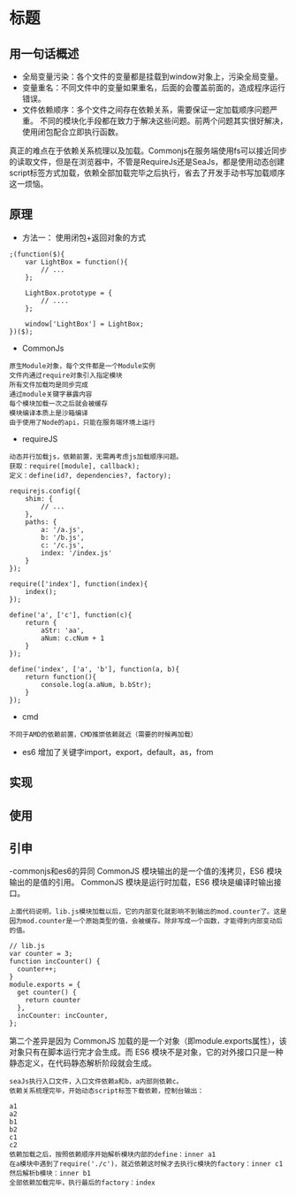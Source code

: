 # 标题

## 用一句话概述
- 全局变量污染：各个文件的变量都是挂载到window对象上，污染全局变量。
- 变量重名：不同文件中的变量如果重名，后面的会覆盖前面的，造成程序运行错误。
- 文件依赖顺序：多个文件之间存在依赖关系，需要保证一定加载顺序问题严重。
不同的模块化手段都在致力于解决这些问题。前两个问题其实很好解决，使用闭包配合立即执行函数。

真正的难点在于依赖关系梳理以及加载。Commonjs在服务端使用fs可以接近同步的读取文件，但是在浏览器中，不管是RequireJs还是SeaJs，都是使用动态创建script标签方式加载，依赖全部加载完毕之后执行，省去了开发手动书写加载顺序这一烦恼。

## 原理
- 方法一： 使用闭包+返回对象的方式
```
;(function($){
    var LightBox = function(){
        // ...
    };
    
    LightBox.prototype = {
        // ....
    };
    
    window['LightBox'] = LightBox;
})($);
```
- CommonJs
```
原生Module对象，每个文件都是一个Module实例
文件内通过require对象引入指定模块
所有文件加载均是同步完成
通过module关键字暴露内容
每个模块加载一次之后就会被缓存
模块编译本质上是沙箱编译
由于使用了Node的api，只能在服务端环境上运行
```
- requireJS
```
动态并行加载js，依赖前置，无需再考虑js加载顺序问题。
获取：require([module], callback);
定义：define(id?, dependencies?, factory);
```

```
requirejs.config({
    shim: {
        // ...
    },
    paths: {
        a: '/a.js',
        b: '/b.js',
        c: '/c.js',
        index: '/index.js'
    }
});

require(['index'], function(index){
    index();
});
```
```
define('a', ['c'], function(c){
    return {
        aStr: 'aa',
        aNum: c.cNum + 1
    }
});
```
```
define('index', ['a', 'b'], function(a, b){
    return function(){
        console.log(a.aNum, b.bStr);
    }
});
```
- cmd 
```
不同于AMD的依赖前置，CMD推崇依赖就近（需要的时候再加载）
```
- es6
增加了关键字import，export，default，as，from


## 实现

## 使用
## 引申
-commonjs和es6的异同
CommonJS 模块输出的是一个值的浅拷贝，ES6 模块输出的是值的引用。
CommonJS 模块是运行时加载，ES6 模块是编译时输出接口。


```
上面代码说明，lib.js模块加载以后，它的内部变化就影响不到输出的mod.counter了。这是因为mod.counter是一个原始类型的值，会被缓存。除非写成一个函数，才能得到内部变动后的值。
```
```
// lib.js
var counter = 3;
function incCounter() {
  counter++;
}
module.exports = {
  get counter() {
    return counter
  },
  incCounter: incCounter,
};
```
第二个差异是因为 CommonJS 加载的是一个对象（即module.exports属性），该对象只有在脚本运行完才会生成。而 ES6 模块不是对象，它的对外接口只是一种静态定义，在代码静态解析阶段就会生成。  

```
seaJs执行入口文件，入口文件依赖a和b，a内部则依赖c。
依赖关系梳理完毕，开始动态script标签下载依赖，控制台输出：

a1
a2
b1
b2
c1
c2
依赖加载之后，按照依赖顺序开始解析模块内部的define：inner a1
在a模块中遇到了require('./c')，就近依赖这时候才去执行c模块的factory：inner c1
然后解析b模块：inner b1
全部依赖加载完毕，执行最后的factory：index
```